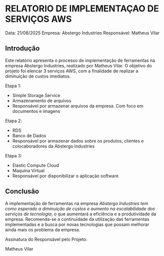 # RELATORIO DE IMPLEMENTAÇAO DE SERVIÇOS AWS

Data: 21/08/2025
Empresa: Abstergo Industries
Responsável: Matheus Vilar

## Introdução
Este relatório apresenta o processo de implementação de ferramentas na empresa Abstergo Industries, realizado por Matheus Vilar. O objetivo do projeto foi elencar 3 serviços AWS, com a finalidade de realizar a diminuição de custos imediatos.

Etapa 1:
- Simple Storage Service
- Armazenamento de arquivos
- Responsável por armazenar arquivos da empresa. Com foco em documentos e imagens

Etapa 2:
- RDS
- Banco de Dados
- Responsável por armazenar dados sobre os produtos, clientes e colocaboradores da Abstergo Industries

Etapa 3:
- Elastic Compute Cloud
- Maquina Virtual
- Responsável por disponibilizar o aplicação software


## Conclusão
A implementação de ferramentas na empresa *Abstergo Industries tem como esperado a diminuição de custos e aumento na escalabilidade dos serviços de tecnologia*, o que aumentará a eficiência e a produtividade da empresa. Recomenda-se a continuidade da utilização das ferramentas implementadas e a busca por novas tecnologias que possam melhorar ainda mais os problema da empresa.

Assinatura do Responsável pelo Projeto:

Matheus Vilar